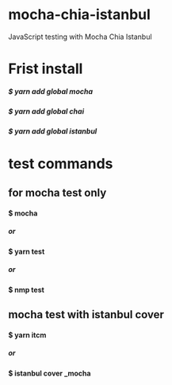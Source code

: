 # mocha-chia-istanbul
JavaScript testing with Mocha Chia Istanbul

# Frist install 
##### $ yarn add global mocha
##### $ yarn add global chai
##### $ yarn add global istanbul

# test commands
## for mocha test only
#### $ mocha  
  ##### or 
#### $ yarn test 
  ##### or
#### $ nmp test

## mocha test with istanbul cover
#### $ yarn itcm
  ##### or 
#### $ istanbul cover _mocha


